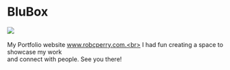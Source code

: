 # BluBox 


![](https://media.giphy.com/media/QO7Myg6JTnlBRQ1nO5/giphy.gif)<br><br>
My Portfolio website www.robcperry.com.<br> 
I had fun creating a space to showcase my work <br> 
and connect with people. See you there!
